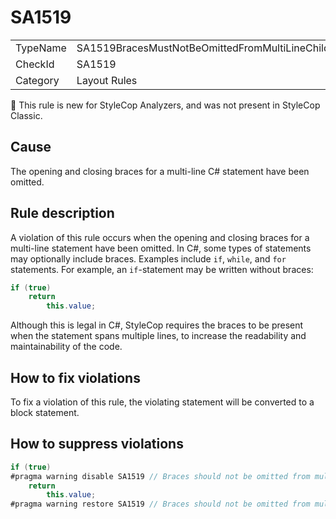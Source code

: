 ﻿# SA1519

<table>
<tr>
  <td>TypeName</td>
  <td>SA1519BracesMustNotBeOmittedFromMultiLineChildStatement</td>
</tr>
<tr>
  <td>CheckId</td>
  <td>SA1519</td>
</tr>
<tr>
  <td>Category</td>
  <td>Layout Rules</td>
</tr>
</table>

:memo: This rule is new for StyleCop Analyzers, and was not present in StyleCop Classic.

## Cause

The opening and closing braces for a multi-line C# statement have been omitted.

## Rule description

A violation of this rule occurs when the opening and closing braces for a multi-line statement have been
omitted. In C#, some types of statements may optionally include braces. Examples include `if`, `while`, and
`for` statements. For example, an `if`-statement may be written without braces:

```csharp
if (true)
    return
        this.value;
```

Although this is legal in C#, StyleCop requires the braces to be present when the statement spans multiple
lines, to increase the readability and maintainability of the code.

## How to fix violations

To fix a violation of this rule, the violating statement will be converted to a block statement.

## How to suppress violations

```csharp
if (true)
#pragma warning disable SA1519 // Braces should not be omitted from multi-line child statement
    return
        this.value;
#pragma warning restore SA1519 // Braces should not be omitted from multi-line child statement
```
